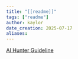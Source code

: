 ```yaml
---
title: "[[readme]]"
tags: ["readme"]
author: kaylor
date_creation: 2025-07-17
aliases:
---
```


[AI Hunter Guideline](97-guide/AI%20Hunter%20Guideline.md)

